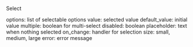 <!-- @format -->

Select

options: list of selectable options
value: selected value
default_value: initial value
multiple: boolean for multi-select
disabled: boolean
placeholder: text when nothing selected
on_change: handler for selection
size: small, medium, large
error: error message
